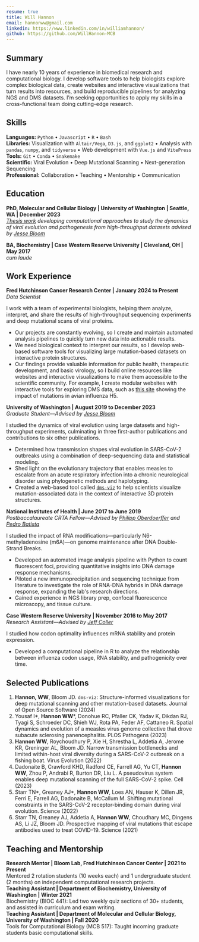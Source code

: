 ```yaml
---
resume: true
title: Will Hannon
email: hannonww@gmail.com
linkedin: https://www.linkedin.com/in/williamhannon/
github: https://github.com/WillHannon-MCB
---
```


## Summary

I have nearly 10 years of experience in biomedical research and computational biology. I develop software tools to help biologists explore complex biological data, create websites and interactive visualizations that turn results into resources, and build reproducible pipelines for analyzing NGS and DMS datasets. I’m seeking opportunities to apply my skills in a cross-functional team doing cutting-edge research.

## Skills

**Languages:** `Python` • `Javascript` • `R` • `Bash`  
**Libraries:** Visualization with `Altair/Vega`, `D3.js`, and `ggplot2` • Analysis with `pandas`, `numpy`, and `tidyverse` • Web development with `Vue.js` and `VitePress`  
**Tools:** `Git` • `Conda` • `Snakemake`  
**Scientific:** Viral Evolution • Deep Mutational Scanning • Next-generation Sequencing  
**Professional:** Collaboration • Teaching • Mentorship • Communication  

## Education

**PhD, Molecular and Cellular Biology | University of Washington | Seattle, WA | December 2023**  
*[Thesis work](https://github.com/WillHannon-MCB/Thesis) developing computational approaches to study the dynamics of viral evolution and pathogenesis from high-throughput datasets advised by [Jesse Bloom](https://www.fredhutch.org/en/faculty-lab-directory/bloom-jesse.html)*

**BA, Biochemistry | Case Western Reserve University | Cleveland, OH | May 2017**  
*cum laude*

## Work Experience

**Fred Hutchinson Cancer Research Center | January 2024 to Present**  
*Data Scientist*  

I work with a team of experimental biologists, helping them analyze, interpret, and share the results of high-throughput sequencing experiments and deep mutational scans of viral proteins.
- Our projects are constantly evolving, so I create and maintain automated analysis pipelines to quickly turn new data into actionable results.
- We need biological context to interpret our results, so I develop web-based software tools for visualizing large mutation-based datasets on interactive protein structures.
- Our findings provide valuable information for public health, therapeutic development, and basic virology, so I build online resources like websites and interactive visualizations to make them accessible to the scientific community. For example, I create modular websites with interactive tools for exploring DMS data, such as [this site](https://dms-vep.org/Flu_H5_American-Wigeon_South-Carolina_2021-H5N1_DMS/) showing the impact of mutations in avian influenza H5.

**University of Washington | August 2019 to December 2023**  
*Graduate Student––Advised by [Jesse Bloom](https://www.fredhutch.org/en/faculty-lab-directory/bloom-jesse.html)*

I studied the dynamics of viral evolution using large datasets and high-throughput experiments, culminating in three first-author publications and contributions to six other publications.
- Determined how transmission shapes viral evolution in SARS-CoV-2 outbreaks using a combination of deep-sequencing data and statistical modeling.
- Shed light on the evolutionary trajectory that enables measles to escalate from an acute respiratory infection into a chronic neurological disorder using phylogenetic methods and haplotyping.
- Created a web-based tool called [`dms-viz`](https://dms-viz.github.io/v0/) to help scientists visualize mutation-associated data in the context of interactive 3D protein structures.

**National Institutes of Health | June 2017 to June 2019**  
*Postbaccalaureate CRTA Fellow––Advised by [Philipp Oberdoerffer](https://profiles.hopkinsmedicine.org/provider/philipp-oberdoerffer/2777574) and [Pedro Batista](https://ccr.cancer.gov/staff-directory/pedro-j-batista)*

I studied the impact of RNA modifications—particularly N6-methyladenosine (m6A)—on genome maintenance after DNA Double-Strand Breaks.
- Developed an automated image analysis pipeline with Python to count fluorescent foci, providing quantitative insights into DNA damage response mechanisms.
- Piloted a new immunoprecipitation and sequencing technique from literature to investigate the role of RNA-DNA hybrids in DNA damage response, expanding the lab's research directions.
- Gained experience in NGS library prep, confocal fluorescence microscopy, and tissue culture.

**Case Western Reserve University | November 2016 to May 2017**  
*Research Assistant––Advised by [Jeff Coller](https://profiles.hopkinsmedicine.org/provider/jeff-coller/2777263)*

I studied how codon optimality influences mRNA stability and protein expression.
- Developed a computational pipeline in R to analyze the relationship between influenza codon usage, RNA stability, and pathogenicity over time.

## Selected Publications

1. **Hannon, WW**, Bloom JD. `dms-viz`: Structure-informed visualizations for deep mutational scanning and other mutation-based datasets. Journal of Open Source Software (2024)
2. Yousaf I\*, **Hannon WW**\*, Donohue RC, Pfaller CK, Yadav K, Dikdan RJ, Tyagi S, Schroeder DC, Shieh WJ, Rota PA, Feder AF, Cattaneo R. Spatial dynamics and evolution of a measles virus genome collective that drove subacute sclerosing panencephalitis. PLOS Pathogens (2023)
3. **Hannon WW**, Roychoudhury P, Xie H, Shrestha L, Addetia A, Jerome KR, Greninger AL, Bloom JD. Narrow transmission bottlenecks and limited within-host viral diversity during a SARS-CoV-2 outbreak on a fishing boat. Virus Evolution (2022)
4. Dadonaite B, Crawford KHD, Radford CE, Farrell AG, Yu CT, **Hannon WW**, Zhou P, Andrabi R, Burton DR, Liu L. A pseudovirus system enables deep mutational scanning of the full SARS-CoV-2 spike. Cell (2023)
5. Starr TN\*, Greaney AJ\*, **Hannon WW**, Loes AN, Hauser K, Dillen JR, Ferri E, Farrell AG, Dadonaite B, McCallum M. Shifting mutational constraints in the SARS-CoV-2 receptor-binding domain during viral evolution. Science (2022)
6. Starr TN, Greaney AJ, Addetia A, **Hannon WW**, Choudhary MC, Dingens AS, Li JZ, Bloom JD. Prospective mapping of viral mutations that escape antibodies used to treat COVID-19. Science (2021)

## Teaching and Mentorship

**Research Mentor | Bloom Lab, Fred Hutchinson Cancer Center | 2021 to Present**  
Mentored 2 rotation students (10 weeks each) and 1 undergraduate student (2 months) on independent computational research projects.  
**Teaching Assistant | Department of Biochemistry, University of Washington | Winter 2021**  
Biochemistry (BIOC 441): Led two weekly quiz sections of 30+ students, and assisted in curriculum and exam writing.  
**Teaching Assistant | Department of Molecular and Cellular Biology, University of Washington | Fall 2020**  
Tools for Computational Biology (MCB 517): Taught incoming graduate students basic computational skills.  
